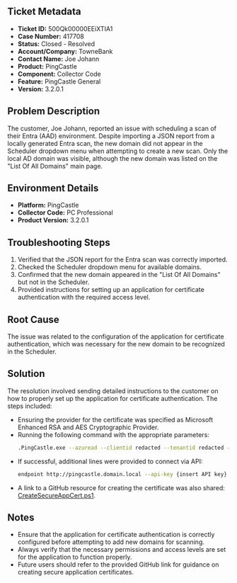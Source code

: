 ## Ticket Metadata
- **Ticket ID:** 500Qk00000EEiXTIA1
- **Case Number:** 417708
- **Status:** Closed - Resolved
- **Account/Company:** TowneBank
- **Contact Name:** Joe Johann
- **Product:** PingCastle
- **Component:** Collector Code
- **Feature:** PingCastle General
- **Version:** 3.2.0.1

## Problem Description
The customer, Joe Johann, reported an issue with scheduling a scan of their Entra (AAD) environment. Despite importing a JSON report from a locally generated Entra scan, the new domain did not appear in the Scheduler dropdown menu when attempting to create a new scan. Only the local AD domain was visible, although the new domain was listed on the "List Of All Domains" main page.

## Environment Details
- **Platform:** PingCastle
- **Collector Code:** PC Professional
- **Product Version:** 3.2.0.1

## Troubleshooting Steps
1. Verified that the JSON report for the Entra scan was correctly imported.
2. Checked the Scheduler dropdown menu for available domains.
3. Confirmed that the new domain appeared in the "List Of All Domains" but not in the Scheduler.
4. Provided instructions for setting up an application for certificate authentication with the required access level.

## Root Cause
The issue was related to the configuration of the application for certificate authentication, which was necessary for the new domain to be recognized in the Scheduler.

## Solution
The resolution involved sending detailed instructions to the customer on how to properly set up the application for certificate authentication. The steps included:
- Ensuring the provider for the certificate was specified as Microsoft Enhanced RSA and AES Cryptographic Provider.
- Running the following command with the appropriate parameters:
  ```bash
  .PingCastle.exe --azuread --clientid redacted --tenantid redacted --p12-file redacted --p12-pass redacted
  ```
- If successful, additional lines were provided to connect via API:
  ```bash
  endpoint http://pingcastle.domain.local --api-key {insert API key} --out "SchedulerLogsdomain.local.txt"
  ```
- A link to a GitHub resource for creating the certificate was also shared: [CreateSecureAppCert.ps1](https://github.com/netwrix/pingcastle/blob/master/Cloud/CreateSecureAppCert.ps1).

## Notes
- Ensure that the application for certificate authentication is correctly configured before attempting to add new domains for scanning.
- Always verify that the necessary permissions and access levels are set for the application to function properly.
- Future users should refer to the provided GitHub link for guidance on creating secure application certificates.